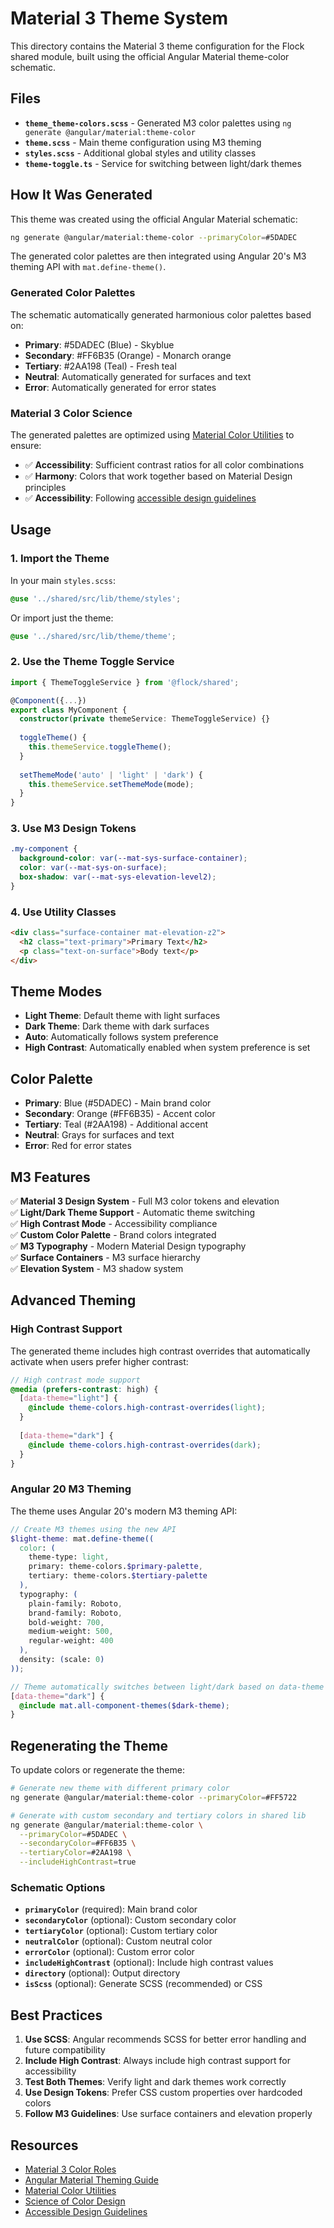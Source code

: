 # Material 3 Theme System

This directory contains the Material 3 theme configuration for the Flock shared module, built using the official Angular Material theme-color schematic.

## Files

- **`theme_theme-colors.scss`** - Generated M3 color palettes using `ng generate @angular/material:theme-color`
- **`theme.scss`** - Main theme configuration using M3 theming
- **`styles.scss`** - Additional global styles and utility classes
- **`theme-toggle.ts`** - Service for switching between light/dark themes

## How It Was Generated

This theme was created using the official Angular Material schematic:

```bash
ng generate @angular/material:theme-color --primaryColor=#5DADEC
```

The generated color palettes are then integrated using Angular 20's M3 theming API with `mat.define-theme()`.

### Generated Color Palettes

The schematic automatically generated harmonious color palettes based on:
- **Primary**: #5DADEC (Blue) - Skyblue
- **Secondary**: #FF6B35 (Orange) - Monarch orange
- **Tertiary**: #2AA198 (Teal) - Fresh teal
- **Neutral**: Automatically generated for surfaces and text
- **Error**: Automatically generated for error states

### Material 3 Color Science

The generated palettes are optimized using [Material Color Utilities](https://github.com/material-foundation/material-color-utilities) to ensure:
- ✅ **Accessibility**: Sufficient contrast ratios for all color combinations
- ✅ **Harmony**: Colors that work together based on Material Design principles
- ✅ **Accessibility**: Following [accessible design guidelines](https://m3.material.io/foundations/designing/color-contrast)

## Usage

### 1. Import the Theme

In your main `styles.scss`:
```scss
@use '../shared/src/lib/theme/styles';
```

Or import just the theme:
```scss
@use '../shared/src/lib/theme/theme';
```

### 2. Use the Theme Toggle Service

```typescript
import { ThemeToggleService } from '@flock/shared';

@Component({...})
export class MyComponent {
  constructor(private themeService: ThemeToggleService) {}
  
  toggleTheme() {
    this.themeService.toggleTheme();
  }
  
  setThemeMode('auto' | 'light' | 'dark') {
    this.themeService.setThemeMode(mode);
  }
}
```

### 3. Use M3 Design Tokens

```scss
.my-component {
  background-color: var(--mat-sys-surface-container);
  color: var(--mat-sys-on-surface);
  box-shadow: var(--mat-sys-elevation-level2);
}
```

### 4. Use Utility Classes

```html
<div class="surface-container mat-elevation-z2">
  <h2 class="text-primary">Primary Text</h2>
  <p class="text-on-surface">Body text</p>
</div>
```

## Theme Modes

- **Light Theme**: Default theme with light surfaces
- **Dark Theme**: Dark theme with dark surfaces  
- **Auto**: Automatically follows system preference
- **High Contrast**: Automatically enabled when system preference is set

## Color Palette

- **Primary**: Blue (#5DADEC) - Main brand color
- **Secondary**: Orange (#FF6B35) - Accent color
- **Tertiary**: Teal (#2AA198) - Additional accent
- **Neutral**: Grays for surfaces and text
- **Error**: Red for error states

## M3 Features

✅ **Material 3 Design System** - Full M3 color tokens and elevation  
✅ **Light/Dark Theme Support** - Automatic theme switching  
✅ **High Contrast Mode** - Accessibility compliance  
✅ **Custom Color Palette** - Brand colors integrated  
✅ **M3 Typography** - Modern Material Design typography  
✅ **Surface Containers** - M3 surface hierarchy  
✅ **Elevation System** - M3 shadow system

## Advanced Theming

### High Contrast Support

The generated theme includes high contrast overrides that automatically activate when users prefer higher contrast:

```scss
// High contrast mode support
@media (prefers-contrast: high) {
  [data-theme="light"] {
    @include theme-colors.high-contrast-overrides(light);
  }
  
  [data-theme="dark"] {
    @include theme-colors.high-contrast-overrides(dark);
  }
}
```

### Angular 20 M3 Theming

The theme uses Angular 20's modern M3 theming API:

```scss
// Create M3 themes using the new API
$light-theme: mat.define-theme((
  color: (
    theme-type: light,
    primary: theme-colors.$primary-palette,
    tertiary: theme-colors.$tertiary-palette
  ),
  typography: (
    plain-family: Roboto,
    brand-family: Roboto,
    bold-weight: 700,
    medium-weight: 500,
    regular-weight: 400
  ),
  density: (scale: 0)
));

// Theme automatically switches between light/dark based on data-theme attribute
[data-theme="dark"] {
  @include mat.all-component-themes($dark-theme);
}
```

## Regenerating the Theme

To update colors or regenerate the theme:

```bash
# Generate new theme with different primary color
ng generate @angular/material:theme-color --primaryColor=#FF5722

# Generate with custom secondary and tertiary colors in shared lib
ng generate @angular/material:theme-color \
  --primaryColor=#5DADEC \
  --secondaryColor=#FF6B35 \
  --tertiaryColor=#2AA198 \
  --includeHighContrast=true
```

### Schematic Options

- **`primaryColor`** (required): Main brand color
- **`secondaryColor`** (optional): Custom secondary color
- **`tertiaryColor`** (optional): Custom tertiary color
- **`neutralColor`** (optional): Custom neutral color
- **`errorColor`** (optional): Custom error color
- **`includeHighContrast`** (optional): Include high contrast values
- **`directory`** (optional): Output directory
- **`isScss`** (optional): Generate SCSS (recommended) or CSS

## Best Practices

1. **Use SCSS**: Angular recommends SCSS for better error handling and future compatibility
2. **Include High Contrast**: Always include high contrast support for accessibility
3. **Test Both Themes**: Verify light and dark themes work correctly
4. **Use Design Tokens**: Prefer CSS custom properties over hardcoded colors
5. **Follow M3 Guidelines**: Use surface containers and elevation properly

## Resources

- [Material 3 Color Roles](https://m3.material.io/styles/color/roles)
- [Angular Material Theming Guide](https://material.angular.dev/guide/theming)
- [Material Color Utilities](https://github.com/material-foundation/material-color-utilities)
- [Science of Color Design](https://material.io/blog/science-of-color-design)
- [Accessible Design Guidelines](https://m3.material.io/foundations/designing/color-contrast)
